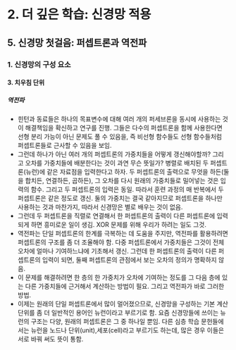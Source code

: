 # 2. 더 깊은 학습: 신경망 적용
## 5. 신경망 첫걸음: 퍼셉트론과 역전파
### 1. 신경망의 구성 요소
#### 3. 치우침 단위
##### 역전파
- 힌턴과 동료들은 하나의 목표변수에 대해 여러 개의 퍼세브론을 동시에 사용하는 것이 해결책임을 확신하고 연구를 진행. 그들은 다수의 퍼셉트론을 함께 사용한다면 선형 분리 가능이 아닌 문제도 풀 수 있음을, 즉 비선형 함수들도 선형 함수들처럼 퍼셉트론들로 근사할 수 있음을 보임.
- 그런데 하나가 아닌 여러 개의 퍼셉트론의 가중치들을 어떻게 갱신해야할까? 그리고 오차를 가중치들에 배분한다는 것이 과연 무슨 뜻일가? 병렬로 배치된 두 퍼셉트론(뉴런)에 같은 자료점을 입력한다고 하자. 두 퍼셉트론의 출력으로 무엇을 하든(둘을 합치든, 연결하든, 곱하든), 그 오차를 다시 원래의 가중치들로 밀어넣는 것은 입력의 함수. 그리고 두 퍼셉트론의 입력은 동일. 따라서 훈련 과정의 매 반복에서 두 퍼셉트론은 같은 정도로 갱신. 둘의 가중치는 결국 같아지므로 퍼셉트론을 하나만 사용하는 것과 마찬가지, 따라서 신경망은 별로 배우는 것이 없음.
- 그런데 두 퍼셉트론을 직렬로 연결해서 한 퍼셉트론의 출력이 다른 퍼셉트론에 입력되게 하면 흥미로운 일이 생김. XOR 문제를 위해 우리가 하려는 일도 그것.
- 역전파는 단일 퍼셉트론의 한계를 극복하는 데 도움을 주지만, 역전파를 활용하려면 퍼셉트론의 구조를 좀 더 조율해야 함. 다중 퍼셉트론에서 가중치들은 그것이 전체 오차에 얼마나 기여하느냐에 기초해서 갱신. 그런데 한 퍼셉트론의 출력이 다른 퍼셉트론의 입력이 되면, 둘째 퍼셉트론의 관점에서 보는 오차의 정의가 명확하지 않음.
- 이 문제를 해결하려면 한 층의 한 가중치가 오차에 기여하는 정도를 그 다음 층에 있는 다른 가중치들에 근거해서 계산하는 방법이 필요. 그리고 역전파가 바로 그러한 방법.
- 이제는 원래의 단일 퍼셉트론에서 많이 멀어졌으므로, 신경망을 구성하는 기본 계산 단위를 좀 더 일반적인 용어인 뉴런이라고 부르기로 함. 요즘 신경망들에 쓰이는 뉴런의 구조는 다양, 원래의 퍼셉트론은 그 중 하나일 뿐임. 다른 심층 학습 문헌들에서는 뉴런을 노드나 단위(unit),세포(cell)라고 부르기도 하는데, 많은 경우 이들은 서로 바꿔 써도 뜻이 통함.